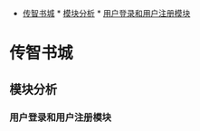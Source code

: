 
<!-- vim-markdown-toc GFM -->

* [传智书城](#传智书城)
        * [模块分析](#模块分析)
                * [用户登录和用户注册模块](#用户登录和用户注册模块)

<!-- vim-markdown-toc -->

# 传智书城
## 模块分析
### 用户登录和用户注册模块
